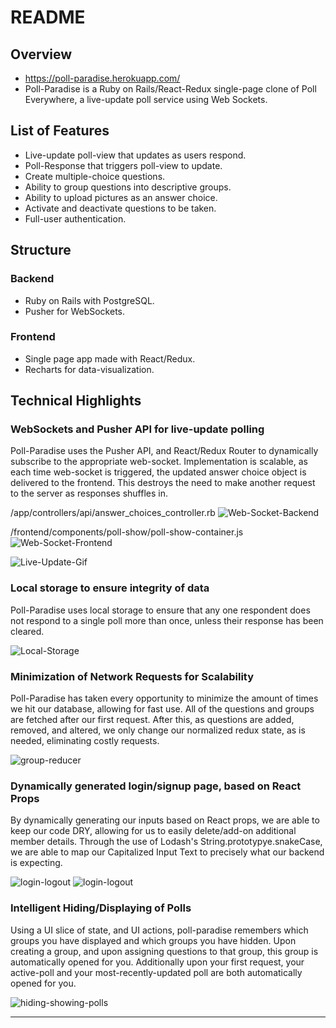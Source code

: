 # README

## Overview
- https://poll-paradise.herokuapp.com/
- Poll-Paradise is a Ruby on Rails/React-Redux single-page clone of Poll Everywhere, a live-update poll service using Web Sockets.

## List of Features
- Live-update poll-view that updates as users respond.
- Poll-Response that triggers poll-view to update.
- Create multiple-choice questions.
- Ability to group questions into descriptive groups.
- Ability to upload pictures as an answer choice.
- Activate and deactivate questions to be taken.
- Full-user authentication.

## Structure
### Backend
- Ruby on Rails with PostgreSQL.
- Pusher for WebSockets.

### Frontend
- Single page app made with React/Redux.
- Recharts for data-visualization.

## Technical Highlights

### WebSockets and Pusher API for live-update polling

  Poll-Paradise uses the Pusher API, and React/Redux Router to dynamically subscribe to the appropriate web-socket. Implementation is scalable, as each time web-socket is triggered, the updated answer choice object is delivered to the frontend. This destroys the need to make another request to the server as responses shuffles in.

  /app/controllers/api/answer_choices_controller.rb
  ![Web-Socket-Backend](public/code-screenshots/web-socket-backend.png)

  /frontend/components/poll-show/poll-show-container.js
  ![Web-Socket-Frontend](public/code-screenshots/web-socket-frontend.png)

  ![Live-Update-Gif](public/code-screenshots/poll-paradise-live-update.gif)

### Local storage to ensure integrity of data

Poll-Paradise uses local storage to ensure that any one respondent does not respond to a single poll more than once, unless their response has been cleared.

  ![Local-Storage](public/code-screenshots/local-storage.png)

### Minimization of Network Requests for Scalability
Poll-Paradise has taken every opportunity to minimize the amount of times we hit our database, allowing for fast use. All of the questions and groups are fetched after our first request. After this, as questions are added, removed, and altered, we only change our normalized redux state, as is needed, eliminating costly requests.

  ![group-reducer](public/code-screenshots/groups_reducer.png)

### Dynamically generated login/signup page, based on React Props

By dynamically generating our inputs based on React props, we are able to keep our code DRY, allowing for us to easily delete/add-on additional member details. Through the use of Lodash's String.prototypye.snakeCase, we are able to map our Capitalized Input Text to precisely what our backend is expecting.

  ![login-logout](public/code-screenshots/dynamic-inputs.png)
  ![login-logout](public/code-screenshots/dynamic-inputs2.png)

### Intelligent Hiding/Displaying of Polls

Using a UI slice of state, and UI actions, poll-paradise remembers which groups you have displayed and which groups you have hidden. Upon creating a group, and upon assigning questions to that group, this group is automatically opened for you. Additionally upon your first request, your active-poll and your most-recently-updated poll are both automatically opened for you.

  ![hiding-showing-polls](public/code-screenshots/groups_selected.png)


---
